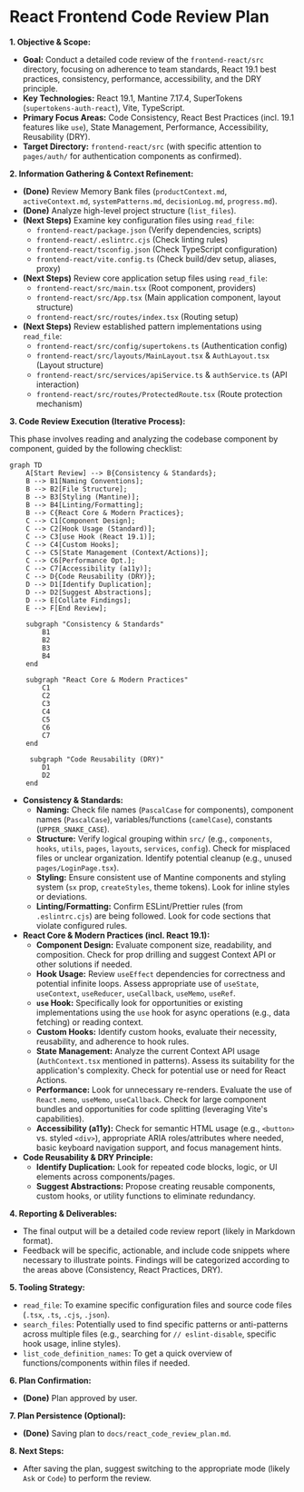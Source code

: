 # React Frontend Code Review Plan

**1. Objective & Scope:**

*   **Goal:** Conduct a detailed code review of the `frontend-react/src` directory, focusing on adherence to team standards, React 19.1 best practices, consistency, performance, accessibility, and the DRY principle.
*   **Key Technologies:** React 19.1, Mantine 7.17.4, SuperTokens (`supertokens-auth-react`), Vite, TypeScript.
*   **Primary Focus Areas:** Code Consistency, React Best Practices (incl. 19.1 features like `use`), State Management, Performance, Accessibility, Reusability (DRY).
*   **Target Directory:** `frontend-react/src` (with specific attention to `pages/auth/` for authentication components as confirmed).

**2. Information Gathering & Context Refinement:**

*   **(Done)** Review Memory Bank files (`productContext.md`, `activeContext.md`, `systemPatterns.md`, `decisionLog.md`, `progress.md`).
*   **(Done)** Analyze high-level project structure (`list_files`).
*   **(Next Steps)** Examine key configuration files using `read_file`:
    *   `frontend-react/package.json` (Verify dependencies, scripts)
    *   `frontend-react/.eslintrc.cjs` (Check linting rules)
    *   `frontend-react/tsconfig.json` (Check TypeScript configuration)
    *   `frontend-react/vite.config.ts` (Check build/dev setup, aliases, proxy)
*   **(Next Steps)** Review core application setup files using `read_file`:
    *   `frontend-react/src/main.tsx` (Root component, providers)
    *   `frontend-react/src/App.tsx` (Main application component, layout structure)
    *   `frontend-react/src/routes/index.tsx` (Routing setup)
*   **(Next Steps)** Review established pattern implementations using `read_file`:
    *   `frontend-react/src/config/supertokens.ts` (Authentication config)
    *   `frontend-react/src/layouts/MainLayout.tsx` & `AuthLayout.tsx` (Layout structure)
    *   `frontend-react/src/services/apiService.ts` & `authService.ts` (API interaction)
    *   `frontend-react/src/routes/ProtectedRoute.tsx` (Route protection mechanism)

**3. Code Review Execution (Iterative Process):**

This phase involves reading and analyzing the codebase component by component, guided by the following checklist:

```mermaid
graph TD
    A[Start Review] --> B{Consistency & Standards};
    B --> B1[Naming Conventions];
    B --> B2[File Structure];
    B --> B3[Styling (Mantine)];
    B --> B4[Linting/Formatting];
    B --> C{React Core & Modern Practices};
    C --> C1[Component Design];
    C --> C2[Hook Usage (Standard)];
    C --> C3[use Hook (React 19.1)];
    C --> C4[Custom Hooks];
    C --> C5[State Management (Context/Actions)];
    C --> C6[Performance Opt.];
    C --> C7[Accessibility (a11y)];
    C --> D{Code Reusability (DRY)};
    D --> D1[Identify Duplication];
    D --> D2[Suggest Abstractions];
    D --> E[Collate Findings];
    E --> F[End Review];

    subgraph "Consistency & Standards"
        B1
        B2
        B3
        B4
    end

    subgraph "React Core & Modern Practices"
        C1
        C2
        C3
        C4
        C5
        C6
        C7
    end

     subgraph "Code Reusability (DRY)"
        D1
        D2
    end
```

*   **Consistency & Standards:**
    *   **Naming:** Check file names (`PascalCase` for components), component names (`PascalCase`), variables/functions (`camelCase`), constants (`UPPER_SNAKE_CASE`).
    *   **Structure:** Verify logical grouping within `src/` (e.g., `components`, `hooks`, `utils`, `pages`, `layouts`, `services`, `config`). Check for misplaced files or unclear organization. Identify potential cleanup (e.g., unused `pages/LoginPage.tsx`).
    *   **Styling:** Ensure consistent use of Mantine components and styling system (`sx` prop, `createStyles`, theme tokens). Look for inline styles or deviations.
    *   **Linting/Formatting:** Confirm ESLint/Prettier rules (from `.eslintrc.cjs`) are being followed. Look for code sections that violate configured rules.
*   **React Core & Modern Practices (incl. React 19.1):**
    *   **Component Design:** Evaluate component size, readability, and composition. Check for prop drilling and suggest Context API or other solutions if needed.
    *   **Hook Usage:** Review `useEffect` dependencies for correctness and potential infinite loops. Assess appropriate use of `useState`, `useContext`, `useReducer`, `useCallback`, `useMemo`, `useRef`.
    *   **`use` Hook:** Specifically look for opportunities or existing implementations using the `use` hook for async operations (e.g., data fetching) or reading context.
    *   **Custom Hooks:** Identify custom hooks, evaluate their necessity, reusability, and adherence to hook rules.
    *   **State Management:** Analyze the current Context API usage (`AuthContext.tsx` mentioned in patterns). Assess its suitability for the application's complexity. Check for potential use or need for React Actions.
    *   **Performance:** Look for unnecessary re-renders. Evaluate the use of `React.memo`, `useMemo`, `useCallback`. Check for large component bundles and opportunities for code splitting (leveraging Vite's capabilities).
    *   **Accessibility (a11y):** Check for semantic HTML usage (e.g., `<button>` vs. styled `<div>`), appropriate ARIA roles/attributes where needed, basic keyboard navigation support, and focus management hints.
*   **Code Reusability & DRY Principle:**
    *   **Identify Duplication:** Look for repeated code blocks, logic, or UI elements across components/pages.
    *   **Suggest Abstractions:** Propose creating reusable components, custom hooks, or utility functions to eliminate redundancy.

**4. Reporting & Deliverables:**

*   The final output will be a detailed code review report (likely in Markdown format).
*   Feedback will be specific, actionable, and include code snippets where necessary to illustrate points. Findings will be categorized according to the areas above (Consistency, React Practices, DRY).

**5. Tooling Strategy:**

*   `read_file`: To examine specific configuration files and source code files (`.tsx`, `.ts`, `.cjs`, `.json`).
*   `search_files`: Potentially used to find specific patterns or anti-patterns across multiple files (e.g., searching for `// eslint-disable`, specific hook usage, inline styles).
*   `list_code_definition_names`: To get a quick overview of functions/components within files if needed.

**6. Plan Confirmation:**

*   **(Done)** Plan approved by user.

**7. Plan Persistence (Optional):**

*   **(Done)** Saving plan to `docs/react_code_review_plan.md`.

**8. Next Steps:**

*   After saving the plan, suggest switching to the appropriate mode (likely `Ask` or `Code`) to perform the review.
